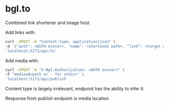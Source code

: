 # bgl.to

Combined link shortener and image host

Add links with:

```sh
curl -XPOST -H "Content-type: application/json" \
-d '{"auth": <AUTH envvar>, "name": <shortened path>, "link": <target url>}' \
'localhost:5173/api/ln'
```

Add media with:

```sh
curl -XPOST -H "X-Bgl-Authorization: <AUTH envvar>" \
-F "media=@<path or - for stdin>" \
'localhost:5173/api/publish'
```

Content type is largely irrelevant, endpoint has the ability to infer it.

Response from publish endpoint is media location
